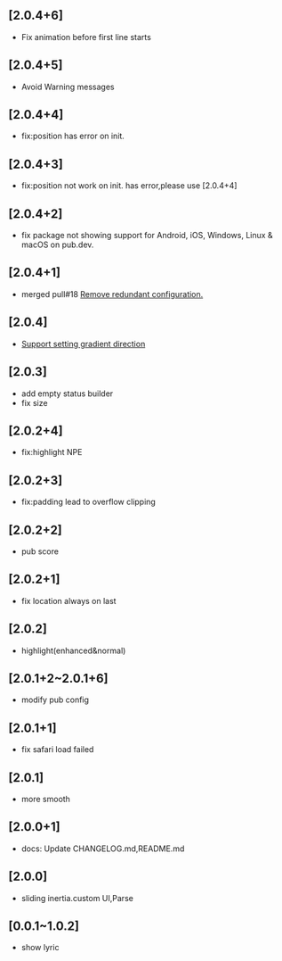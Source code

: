 ## [2.0.4+6]
* Fix animation before first line starts
## [2.0.4+5]
* Avoid Warning messages
## [2.0.4+4]
* fix:position has error on init.
## [2.0.4+3]
* fix:position not work on init. has error,please use [2.0.4+4]
## [2.0.4+2]
* fix package not showing support for Android, iOS, Windows, Linux & macOS on pub.dev.
## [2.0.4+1]
* merged pull#18 [Remove redundant configuration. ](https://github.com/ozyl/flutter_lyric/pull/18)
## [2.0.4]
* [Support setting gradient direction](https://github.com/ozyl/flutter_lyric/issues/14)
## [2.0.3]
* add empty status builder
* fix size
## [2.0.2+4]
* fix:highlight NPE
## [2.0.2+3]
* fix:padding lead to overflow clipping
## [2.0.2+2]
* pub score
## [2.0.2+1]
* fix location always on last
## [2.0.2]
* highlight(enhanced&normal)
## [2.0.1+2~2.0.1+6]
* modify pub config
## [2.0.1+1]
* fix safari load failed
## [2.0.1]
* more smooth
## [2.0.0+1]
* docs: Update CHANGELOG.md,README.md
## [2.0.0]
* sliding inertia.custom UI,Parse
## [0.0.1~1.0.2]
* show lyric